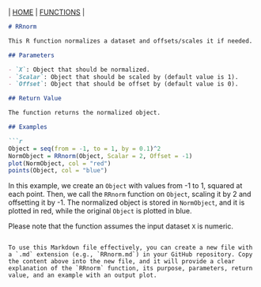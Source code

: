 | [HOME](https://github.com/Rrtk2/RRtest)  |  [FUNCTIONS](https://github.com/Rrtk2/RRtest/blob/master/docs/Functions/FunctionsOverview.md)  | 

```markdown
# RRnorm

This R function normalizes a dataset and offsets/scales it if needed.

## Parameters

- `X`: Object that should be normalized.
- `Scalar`: Object that should be scaled by (default value is 1).
- `Offset`: Object that should be offset by (default value is 0).

## Return Value

The function returns the normalized object.

## Examples

```r
Object = seq(from = -1, to = 1, by = 0.1)^2
NormObject = RRnorm(Object, Scalar = 2, Offset = -1)
plot(NormObject, col = "red")
points(Object, col = "blue")
```

In this example, we create an `Object` with values from -1 to 1, squared at each point. Then, we call the `RRnorm` function on `Object`, scaling it by 2 and offsetting it by -1. The normalized object is stored in `NormObject`, and it is plotted in red, while the original `Object` is plotted in blue.

Please note that the function assumes the input dataset `X` is numeric.
```

To use this Markdown file effectively, you can create a new file with a `.md` extension (e.g., `RRnorm.md`) in your GitHub repository. Copy the content above into the new file, and it will provide a clear explanation of the `RRnorm` function, its purpose, parameters, return value, and an example with an output plot.